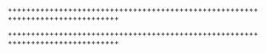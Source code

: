 ++++++++++++++++++++++++++++++++++++++++++++++++++++++++++++++++++++++++++++++





++++++++++++++++++++++++++++++++++++++++++++++++++++++++++++++++++++++++++++++
